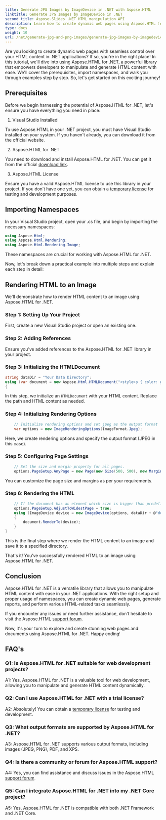 ```yaml
---
title: Generate JPG Images by ImageDevice in .NET with Aspose.HTML
linktitle: Generate JPG Images by ImageDevice in .NET
second_title: Aspose.Slides .NET HTML manipulation API
description: Learn how to create dynamic web pages using Aspose.HTML for .NET. This step-by-step tutorial covers prerequisites, namespaces, and rendering HTML to images.
type: docs
weight: 10
url: /net/generate-jpg-and-png-images/generate-jpg-images-by-imagedevice/
---
```


Are you looking to create dynamic web pages with seamless control over your HTML content in .NET applications? If so, you're in the right place! In this tutorial, we'll dive into using Aspose.HTML for .NET, a powerful library that empowers developers to manipulate and generate HTML content with ease. We'll cover the prerequisites, import namespaces, and walk you through examples step by step. So, let's get started on this exciting journey!

## Prerequisites

Before we begin harnessing the potential of Aspose.HTML for .NET, let's ensure you have everything you need in place:

1. Visual Studio Installed

To use Aspose.HTML in your .NET project, you must have Visual Studio installed on your system. If you haven't already, you can download it from the official website.

2. Aspose.HTML for .NET

You need to download and install Aspose.HTML for .NET. You can get it from the official [download link](https://releases.aspose.com/html/net/).

3. Aspose.HTML License

Ensure you have a valid Aspose.HTML license to use this library in your project. If you don't have one yet, you can obtain a [temporary license](https://purchase.aspose.com/temporary-license/) for testing and development purposes.

## Importing Namespaces

In your Visual Studio project, open your .cs file, and begin by importing the necessary namespaces:

```csharp
using Aspose.Html;
using Aspose.Html.Rendering;
using Aspose.Html.Rendering.Image;
```

These namespaces are crucial for working with Aspose.HTML for .NET.

Now, let's break down a practical example into multiple steps and explain each step in detail:

## Rendering HTML to an Image

We'll demonstrate how to render HTML content to an image using Aspose.HTML for .NET.

### Step 1: Setting Up Your Project

First, create a new Visual Studio project or open an existing one.

### Step 2: Adding References

Ensure you've added references to the Aspose.HTML for .NET library in your project.

### Step 3: Initializing the HTMLDocument

```csharp
string dataDir = "Your Data Directory";
using (var document = new Aspose.Html.HTMLDocument("<style>p { color: green; }</style><p>my first paragraph</p>", @"c:\work\"))
{
```

In this step, we initialize an `HTMLDocument` with your HTML content. Replace the path and HTML content as needed.

### Step 4: Initializing Rendering Options

```csharp
    // Initialize rendering options and set jpeg as the output format
    var options = new ImageRenderingOptions(ImageFormat.Jpeg);
```

Here, we create rendering options and specify the output format (JPEG in this case).

### Step 5: Configuring Page Settings

```csharp
    // Set the size and margin property for all pages.
    options.PageSetup.AnyPage = new Page(new Size(500, 500), new Margin(50, 50, 50, 50));
```

You can customize the page size and margins as per your requirements.

### Step 6: Rendering the HTML

```csharp
    // If the document has an element which size is bigger than predefined by user page size, output pages will be adjusted.
    options.PageSetup.AdjustToWidestPage = true;
    using (ImageDevice device = new ImageDevice(options, dataDir + @"document_out.jpg"))
    {
        document.RenderTo(device);
    }
}
```

This is the final step where we render the HTML content to an image and save it to a specified directory.

That's it! You've successfully rendered HTML to an image using Aspose.HTML for .NET.

## Conclusion

Aspose.HTML for .NET is a versatile library that allows you to manipulate HTML content with ease in your .NET applications. With the right setup and proper usage of namespaces, you can create dynamic web pages, generate reports, and perform various HTML-related tasks seamlessly.

If you encounter any issues or need further assistance, don't hesitate to visit the Aspose.HTML [support forum](https://forum.aspose.com/).

Now, it's your turn to explore and create stunning web pages and documents using Aspose.HTML for .NET. Happy coding!

## FAQ's

### Q1: Is Aspose.HTML for .NET suitable for web development projects?
   
A1: Yes, Aspose.HTML for .NET is a valuable tool for web development, allowing you to manipulate and generate HTML content dynamically.

### Q2: Can I use Aspose.HTML for .NET with a trial license?
   
A2: Absolutely! You can obtain a [temporary license](https://purchase.aspose.com/temporary-license/) for testing and development.

### Q3: What output formats are supported by Aspose.HTML for .NET?
   
A3: Aspose.HTML for .NET supports various output formats, including images (JPEG, PNG), PDF, and XPS.

### Q4: Is there a community or forum for Aspose.HTML support?
   
A4: Yes, you can find assistance and discuss issues in the Aspose.HTML [support forum](https://forum.aspose.com/).

### Q5: Can I integrate Aspose.HTML for .NET into my .NET Core project?

A5: Yes, Aspose.HTML for .NET is compatible with both .NET Framework and .NET Core.
